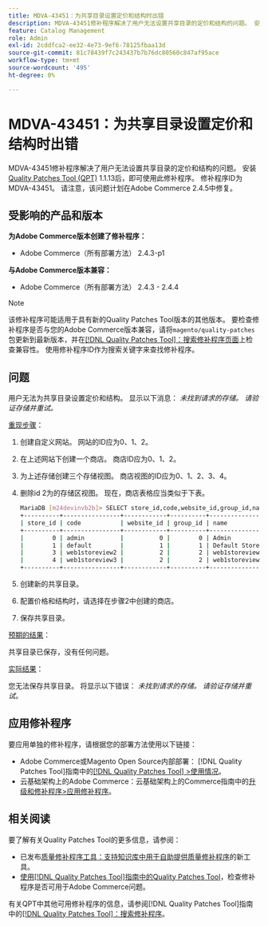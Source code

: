 ```yaml
---
title: MDVA-43451：为共享目录设置定价和结构时出错
description: MDVA-43451修补程序解决了用户无法设置共享目录的定价和结构的问题。 安装[Quality Patches Tool (QPT)](https://experienceleague.adobe.com/en/docs/commerce-knowledge-base/kb/announcements/commerce-announcements/magento-quality-patches-released-new-tool-to-self-serve-quality-patches) 1.1.13后，即可使用此修补程序。 修补程序ID为MDVA-43451。 请注意，该问题计划在Adobe Commerce 2.4.5中修复。
feature: Catalog Management
role: Admin
exl-id: 2cddfca2-ee32-4e73-9ef6-78125fbaa13d
source-git-commit: 81c78439f7c243437b7b76dc80560c847af95ace
workflow-type: tm+mt
source-wordcount: '495'
ht-degree: 0%

---
```


# MDVA-43451：为共享目录设置定价和结构时出错

MDVA-43451修补程序解决了用户无法设置共享目录的定价和结构的问题。 安装[Quality Patches Tool (QPT)](https://experienceleague.adobe.com/en/docs/commerce-knowledge-base/kb/announcements/commerce-announcements/magento-quality-patches-released-new-tool-to-self-serve-quality-patches) 1.1.13后，即可使用此修补程序。 修补程序ID为MDVA-43451。 请注意，该问题计划在Adobe Commerce 2.4.5中修复。

## 受影响的产品和版本

**为Adobe Commerce版本创建了修补程序：**

* Adobe Commerce（所有部署方法） 2.4.3-p1

**与Adobe Commerce版本兼容：**

* Adobe Commerce（所有部署方法） 2.4.3 - 2.4.4

>[!NOTE]
>
>该修补程序可能适用于具有新的Quality Patches Tool版本的其他版本。 要检查修补程序是否与您的Adobe Commerce版本兼容，请将`magento/quality-patches`包更新到最新版本，并在[[!DNL Quality Patches Tool]：搜索修补程序页面](https://experienceleague.adobe.com/en/docs/commerce-knowledge-base/kb/announcements/commerce-announcements/magento-quality-patches-released-new-tool-to-self-serve-quality-patches)上检查兼容性。 使用修补程序ID作为搜索关键字来查找修补程序。

## 问题

用户无法为共享目录设置定价和结构。 显示以下消息： *未找到请求的存储。 请验证存储并重试。*

<u>重现步骤</u>：

1. 创建自定义网站。 网站的ID应为0、1、2。
1. 在上述网站下创建一个商店。 商店ID应为0、1、2。
1. 为上述存储创建三个存储视图。 商店视图的ID应为0、1、2、3、4。
1. 删除id 2为的存储区视图。 现在，商店表格应当类似于下表。

   ```bash
   MariaDB [m24devinvb2b]> SELECT store_id,code,website_id,group_id,name FROM store;
   +----------+----------------+------------+----------+--------------------+
   | store_id | code           | website_id | group_id | name               |
   +----------+----------------+------------+----------+--------------------+
   |        0 | admin          |          0 |        0 | Admin              |
   |        1 | default        |          1 |        1 | Default Store View |
   |        3 | web1storeview2 |          2 |        2 | web1storeview2     |
   |        4 | web1storeview3 |          2 |        2 | web1storeview3     |
   +----------+----------------+------------+----------+--------------------+
   ```

1. 创建新的共享目录。
1. 配置价格和结构时，请选择在步骤2中创建的商店。
1. 保存共享目录。

<u>预期的结果</u>：

共享目录已保存，没有任何问题。

<u>实际结果</u>：

您无法保存共享目录。 将显示以下错误：
*未找到请求的存储。 请验证存储并重试。*

## 应用修补程序

要应用单独的修补程序，请根据您的部署方法使用以下链接：

* Adobe Commerce或Magento Open Source内部部署： [!DNL Quality Patches Tool]指南中的[[!DNL Quality Patches Tool] >使用情况](/help/tools/quality-patches-tool/usage.md)。
* 云基础架构上的Adobe Commerce：云基础架构上的Commerce指南中的[升级和修补程序>应用修补程序](https://experienceleague.adobe.com/docs/commerce-cloud-service/user-guide/develop/upgrade/apply-patches.html)。

## 相关阅读

要了解有关Quality Patches Tool的更多信息，请参阅：

* 已发布[质量修补程序工具：支持知识库中用于自助提供质量修补程序](https://experienceleague.adobe.com/en/docs/commerce-knowledge-base/kb/announcements/commerce-announcements/magento-quality-patches-released-new-tool-to-self-serve-quality-patches)的新工具。
* [使用[!DNL Quality Patches Tool]指南中的Quality Patches Tool](/help/tools/quality-patches-tool/patches-available-in-qpt/check-patch-for-magento-issue-with-magento-quality-patches.md)，检查修补程序是否可用于Adobe Commerce问题。

有关QPT中其他可用修补程序的信息，请参阅[!DNL Quality Patches Tool]指南中的[[!DNL Quality Patches Tool]：搜索修补程序](https://experienceleague.adobe.com/tools/commerce-quality-patches/index.html)。
